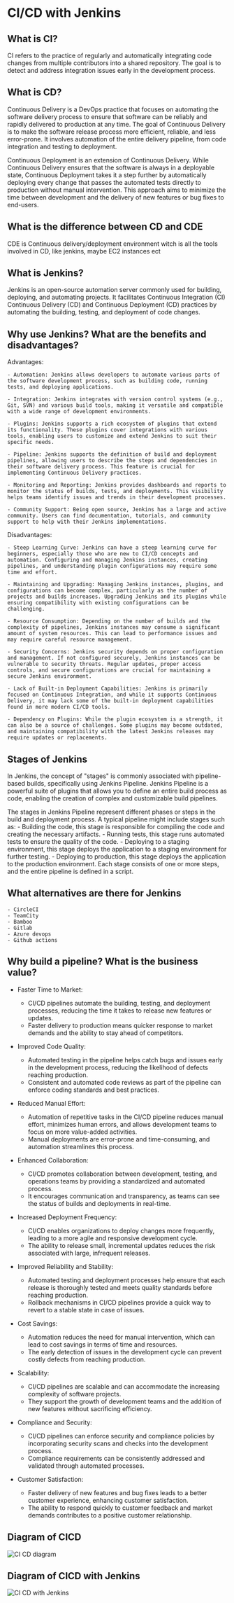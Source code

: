 # CI/CD with Jenkins
## What is CI?
CI refers to the practice of regularly and automatically integrating code changes from multiple contributors into a shared repository. The goal is to detect and address integration issues early in the development process.

## What is CD?
Continuous Delivery is a DevOps practice that focuses on automating the software delivery process to ensure that software can be reliably and rapidly delivered to production at any time. The goal of Continuous Delivery is to make the software release process more efficient, reliable, and less error-prone. It involves automation of the entire delivery pipeline, from code integration and testing to deployment.

Continuous Deployment is an extension of Continuous Delivery. While Continuous Delivery ensures that the software is always in a deployable state, Continuous Deployment takes it a step further by automatically deploying every change that passes the automated tests directly to production without manual intervention. This approach aims to minimize the time between development and the delivery of new features or bug fixes to end-users.

## What is the difference between CD and CDE
CDE is Continuous delivery/deployment environment witch is all the tools involved in CD, like jenkins, maybe EC2 instances ect

## What is Jenkins?
Jenkins is an open-source automation server commonly used for building, deploying, and automating projects. It facilitates Continuous Integration (CI) Continuous Delivery (CD) and Continuous Deployment (CD) practices by automating the building, testing, and deployment of code changes.

## Why use Jenkins? What are the benefits and disadvantages?
Advantages:

    - Automation: Jenkins allows developers to automate various parts of the software development process, such as building code, running tests, and deploying applications.

    - Integration: Jenkins integrates with version control systems (e.g., Git, SVN) and various build tools, making it versatile and compatible with a wide range of development environments.

    - Plugins: Jenkins supports a rich ecosystem of plugins that extend its functionality. These plugins cover integrations with various tools, enabling users to customize and extend Jenkins to suit their specific needs.

    - Pipeline: Jenkins supports the definition of build and deployment pipelines, allowing users to describe the steps and dependencies in their software delivery process. This feature is crucial for implementing Continuous Delivery practices.

    - Monitoring and Reporting: Jenkins provides dashboards and reports to monitor the status of builds, tests, and deployments. This visibility helps teams identify issues and trends in their development processes.

    - Community Support: Being open source, Jenkins has a large and active community. Users can find documentation, tutorials, and community support to help with their Jenkins implementations.

Disadvantages:

    - Steep Learning Curve: Jenkins can have a steep learning curve for beginners, especially those who are new to CI/CD concepts and automation. Configuring and managing Jenkins instances, creating pipelines, and understanding plugin configurations may require some time and effort.

    - Maintaining and Upgrading: Managing Jenkins instances, plugins, and configurations can become complex, particularly as the number of projects and builds increases. Upgrading Jenkins and its plugins while ensuring compatibility with existing configurations can be challenging.

    - Resource Consumption: Depending on the number of builds and the complexity of pipelines, Jenkins instances may consume a significant amount of system resources. This can lead to performance issues and may require careful resource management.

    - Security Concerns: Jenkins security depends on proper configuration and management. If not configured securely, Jenkins instances can be vulnerable to security threats. Regular updates, proper access controls, and secure configurations are crucial for maintaining a secure Jenkins environment.

    - Lack of Built-in Deployment Capabilities: Jenkins is primarily focused on Continuous Integration, and while it supports Continuous Delivery, it may lack some of the built-in deployment capabilities found in more modern CI/CD tools.

    - Dependency on Plugins: While the plugin ecosystem is a strength, it can also be a source of challenges. Some plugins may become outdated, and maintaining compatibility with the latest Jenkins releases may require updates or replacements.


## Stages of Jenkins
In Jenkins, the concept of "stages" is commonly associated with pipeline-based builds, specifically using Jenkins Pipeline. Jenkins Pipeline is a powerful suite of plugins that allows you to define an entire build process as code, enabling the creation of complex and customizable build pipelines.

The stages in Jenkins Pipeline represent different phases or steps in the build and deployment process. A typical pipeline might include stages such as:
    - Building the code, this stage is responsible for compiling the code and creating the necessary artifacts.
    - Running tests, this stage runs automated tests to ensure the quality of the code.
    - Deploying to a staging environment, this stage deploys the application to a staging environment for further testing.
    - Deploying to production, this stage deploys the application to the production environment.
Each stage consists of one or more steps, and the entire pipeline is defined in a script.

## What alternatives are there for Jenkins
    - CircleCI
    - TeamCity
    - Bamboo
    - Gitlab
    - Azure devops
    - Github actions

## Why build a pipeline? What is the business value?
- Faster Time to Market:
    - CI/CD pipelines automate the building, testing, and deployment processes, reducing the time it takes to release new features or updates.
    - Faster delivery to production means quicker response to market demands and the ability to stay ahead of competitors.

- Improved Code Quality:
    - Automated testing in the pipeline helps catch bugs and issues early in the development process, reducing the likelihood of defects reaching production.
    - Consistent and automated code reviews as part of the pipeline can enforce coding standards and best practices.

- Reduced Manual Effort:
    - Automation of repetitive tasks in the CI/CD pipeline reduces manual effort, minimizes human errors, and allows development teams to focus on more value-added activities.
    - Manual deployments are error-prone and time-consuming, and automation streamlines this process.

- Enhanced Collaboration:
    - CI/CD promotes collaboration between development, testing, and operations teams by providing a standardized and automated process.
    - It encourages communication and transparency, as teams can see the status of builds and deployments in real-time.

- Increased Deployment Frequency:
    - CI/CD enables organizations to deploy changes more frequently, leading to a more agile and responsive development cycle.
    - The ability to release small, incremental updates reduces the risk associated with large, infrequent releases.

- Improved Reliability and Stability:
    - Automated testing and deployment processes help ensure that each release is thoroughly tested and meets quality standards before reaching production.
    - Rollback mechanisms in CI/CD pipelines provide a quick way to revert to a stable state in case of issues.

- Cost Savings:
    - Automation reduces the need for manual intervention, which can lead to cost savings in terms of time and resources.
    - The early detection of issues in the development cycle can prevent costly defects from reaching production.

- Scalability:
    - CI/CD pipelines are scalable and can accommodate the increasing complexity of software projects.
    - They support the growth of development teams and the addition of new features without sacrificing efficiency.

- Compliance and Security:
    - CI/CD pipelines can enforce security and compliance policies by incorporating security scans and checks into the development process.
    - Compliance requirements can be consistently addressed and validated through automated processes.

- Customer Satisfaction:
    - Faster delivery of new features and bug fixes leads to a better customer experience, enhancing customer satisfaction.
    - The ability to respond quickly to customer feedback and market demands contributes to a positive customer relationship.

## Diagram of CICD
![CI CD diagram](../../../readme-images/ci-cd-diagram.jpg)

## Diagram of CICD with Jenkins
![CI CD with Jenkins](../../../readme-images/cicd-with-jenkins.jpg)